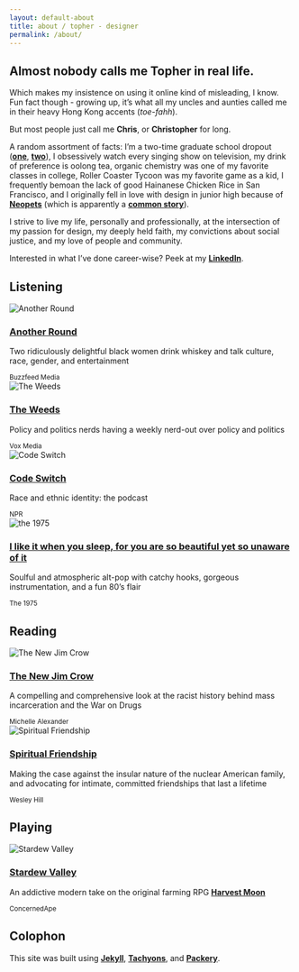 ```yaml
---
layout: default-about
title: about / topher - designer
permalink: /about/
---
```


<section class="w-100 h6 cover absolute hero-about z-0 top-0">
  <div class="h6"></div>
</section>

<section class="w-100 bg-teal">
  <div class="mw-100 mw8-ns center pv4 ph5-l ph4 z-1 relative mt0">
    <h2 class="serif fw5 pb1 pr3 f2 titular-underline-mint lh-title mt0 mv3 dib">
      Almost nobody calls me Topher in real life.
    </h2>
    <p class="f3 lh-copy">
      Which makes my insistence on using it online kind of misleading, I know. Fun fact though - growing up, it’s what all my uncles and aunties called me in their heavy Hong Kong accents (<i>toe-fahh</i>).
    </p>
    <p class="f3 lh-copy mb4">
      But most people just call me <b class="fw6">Chris</b>, or <b class="fw6">Christopher</b> for long.
    </p>
  </div>
</section>

<section class="mw-100 mw8-ns center pv0 ph5-l ph4 z-1 relative">
  <p class="f4 lh-copy mt5">
    A random assortment of facts: I’m a two-time graduate school dropout (<a href="https://www.bethel.edu/seminary/academics/marital-family-therapy/" class="olive highlight"><b class="fw6">one</b></a>, <a href="http://www.academyart.edu/academics/web-design/graduate" class="olive highlight"><b class="fw6">two</b></a>), I obsessively watch every singing show on television, my drink of preference is oolong tea, organic chemistry was one of my favorite classes in college, Roller Coaster Tycoon was my favorite game as a kid, I frequently bemoan the lack of good Hainanese Chicken Rice in San Francisco, and I originally fell in love with design in junior high because of <a href="http://neopets.com" class="olive highlight"><b class="fw6">Neopets</b></a> (which is apparently a <a href="https://twitter.com/soopa/status/716391958726336512" class="olive highlight"><b class="fw6">common story</b></a>).
  </p>
  <p class="f4 lh-copy">
    I strive to live my life, personally and professionally, at the intersection of my passion for design, my deeply held faith, my convictions about social justice, and my love of people and community.
  </p>
  <p class="f4 mb4 lh-copy">
    Interested in what I’ve done career-wise? Peek at my <a href="https://www.linkedin.com/in/cauyeung" class="olive highlight"><b class="fw6">LinkedIn</b></a>.
  </p>

  <h2 class="mb3 fw6 f4 ttu tracked titular-underline-teal pb2 pr3 dib">Listening</h2>
  <div class="dt mw-100 pa0 mt3">
    <div class="mb2 mb0-ns db dtc-ns v-top-ns">
      <img src="/assets/about/another-round.png" alt="Another Round" class="w4" />
    </div>
    <div class="db dtc-ns v-top pr0-ns pl3-ns">
      <h3 class="ml0 mv0 lh-title"><a href="https://www.buzzfeed.com/anotherround" class="olive highlight no-underline"><strong class="serif fw5 f3">Another Round</strong></a></h3>
      <p class="f4 lh-copy mt1 mb2">
        Two ridiculously delightful black women drink whiskey and talk culture, race, gender, and entertainment
      </p>
      <small class="f5 fw7 ttu tracked silver mv0">Buzzfeed Media</small>
    </div>
  </div>
  <div class="dt mw-100 pa0 mt4">
    <div class="mb2 mb0-ns db dtc-ns v-top-ns">
      <img src="/assets/about/the-weeds.png" alt="The Weeds" class="w4" />
    </div>
    <div class="db dtc-ns v-top pr0-ns pl3-ns">
      <h3 class="ml0 mv0 lh-title"><a href="http://www.vox.com/the-weeds" class="olive highlight no-underline"><strong class="serif fw5 f3">The Weeds</strong></a></h3>
      <p class="f4 lh-copy mt1 mb2">
        Policy and politics nerds having a weekly nerd-out over policy and politics
      </p>
      <small class="f5 fw7 ttu tracked silver mv0">Vox Media</small>
    </div>
  </div>
  <div class="dt mw-100 pa0 mt4">
    <div class="mb2 mb0-ns db dtc-ns v-top-ns">
      <img src="/assets/about/code-switch.png" alt="Code Switch" class="w4" />
    </div>
    <div class="db dtc-ns v-top pr0-ns pl3-ns">
      <h3 class="ml0 mv0 lh-title"><a href="http://www.npr.org/podcasts/510312/codeswitch" class="olive highlight no-underline"><strong class="serif fw5 f3">Code Switch</strong></a></h3>
      <p class="f4 lh-copy mt1 mb2">
        Race and ethnic identity: the podcast
      </p>
      <small class="f5 fw7 ttu tracked silver mv0">NPR</small>
    </div>
  </div>
  <div class="dt mw-100 pa0 mt4">
    <div class="mb2 mb0-ns db dtc-ns v-top-ns">
      <img src="/assets/about/1975.png" alt="the 1975" class="w4" />
    </div>
    <div class="db dtc-ns v-top pr0-ns pl3-ns">
      <h3 class="ml0 mv0 lh-title"><a href="https://open.spotify.com/album/1JFmNyVPdBF1ECvv4fhpW4" class="olive highlight no-underline"><strong class="serif fw5 f3">I like it when you sleep, for you are so beautiful yet so unaware of it</strong></a></h3>
      <p class="f4 lh-copy mt1 mb2">
        Soulful and atmospheric alt-pop with catchy hooks, gorgeous instrumentation, and a fun 80’s flair
      </p>
      <small class="f5 fw7 ttu tracked silver mv0">The 1975</small>
    </div>
  </div>

  <h2 class="mt5 mb3 fw6 f4 ttu tracked titular-underline-teal pb2 pr3 dib">Reading</h2>
  <div class="dt mw-100 pa0 mt3">
    <div class="mb2 mb0-ns db dtc-ns v-top-ns">
      <img src="/assets/about/new-jim-crow.png" alt="The New Jim Crow" class="w4" />
    </div>
    <div class="db dtc-ns v-top pr0-ns pl3-ns">
      <h3 class="ml0 mv0 lh-title"><a href="https://www.amazon.com/New-Jim-Crow-Incarceration-Colorblindness/dp/1595586431" class="olive highlight no-underline"><strong class="serif fw5 f3">The New Jim Crow</strong></a></h3>
      <p class="f4 lh-copy mt1 mb2">
        A compelling and comprehensive look at the racist history behind mass incarceration and the War on Drugs
      </p>
      <small class="f5 fw7 ttu tracked silver mv0">Michelle Alexander</small>
    </div>
  </div>
  <div class="dt mw-100 pa0 mt4">
    <div class="mb2 mb0-ns db dtc-ns v-top-ns">
      <img src="/assets/about/spiritual-friendship.png" alt="Spiritual Friendship" class="w4" />
    </div>
    <div class="db dtc-ns v-top pr0-ns pl3-ns">
      <h3 class="ml0 mv0 lh-title"><a href="https://www.amazon.com/Spiritual-Friendship-Finding-Celibate-Christian/dp/1587433494/" class="olive highlight no-underline"><strong class="serif fw5 f3">Spiritual Friendship</strong></a></h3>
      <p class="f4 lh-copy mt1 mb2">
        Making the case against the insular nature of the nuclear American family, and advocating for intimate, committed friendships that last a lifetime
      </p>
      <small class="f5 fw7 ttu tracked silver mv0">Wesley Hill</small>
    </div>
  </div>

  <h2 class="mt5 mb3 fw6 f4 ttu tracked titular-underline-teal pb2 pr3 dib">Playing</h2>
  <div class="dt mw-100 pa0 mt3">
    <div class="mb2 mb0-ns db dtc-ns v-top-ns">
      <img src="/assets/about/stardew-valley.png" alt="Stardew Valley" class="w4" />
    </div>
    <div class="db dtc-ns v-top pr0-ns pl3-ns">
      <h3 class="ml0 mv0 lh-title"><a href="https://www.gog.com/game/stardew_valley" class="olive highlight no-underline"><strong class="serif fw5 f3">Stardew Valley</strong></a></h3>
      <p class="f4 lh-copy mt1 mb2">
        An addictive modern take on the original farming RPG <a href="https://en.wikipedia.org/wiki/Harvest_Moon_(video_game)" class="olive highlight"><b class="fw6">Harvest Moon</b></a>
      </p>
      <small class="f5 fw7 ttu tracked silver mv0">ConcernedApe</small>
    </div>
  </div>

  <h2 class="mt5 mb3 fw6 f4 ttu tracked titular-underline-gray pb2 pr3 dib">Colophon</h2>
  <p class="pa0 mt3 f4 mb5">
    This site was built using <a href="https://jekyllrb.com/" class="olive highlight"><b class="fw6">Jekyll</b></a>, <a href="http://tachyons.io/" class="olive highlight"><b class="fw6">Tachyons</b></a>, and <a href="http://packery.metafizzy.co/" class="olive highlight"><b class="fw6">Packery</b></a>.
  </p>
</section>